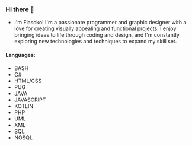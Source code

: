 ### Hi there 👋

- I'm  Fiascko! I'm a passionate programmer and graphic designer with a love for creating visually appealing and functional projects. I enjoy bringing ideas to life through coding and design, and I'm constantly exploring new technologies and techniques to expand my skill set.

#### Languages:
- BASH
- C#
- HTML/CSS
- PUG
- JAVA
- JAVASCRIPT
- KOTLIN
- PHP
- UML
- XML
- SQL
- NOSQL
